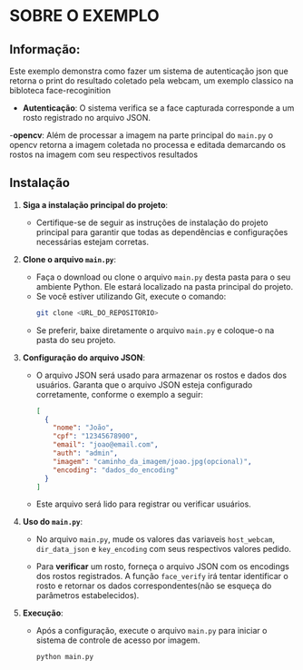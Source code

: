# SOBRE O EXEMPLO

## Informação:

Este exemplo demonstra como fazer um sistema de autenticação json que retorna o print do resultado coletado pela webcam, um exemplo classico na bibloteca face-recoginition

- **Autenticação**: O sistema verifica se a face capturada corresponde a um rosto registrado no arquivo JSON.

-**opencv**: Além de processar a imagem na parte principal do `main.py` o opencv retorna a imagem coletada no processa e editada demarcando os rostos na imagem com seu respectivos resultados

## Instalação

1. **Siga a instalação principal do projeto**:
   - Certifique-se de seguir as instruções de instalação do projeto principal para garantir que todas as dependências e configurações necessárias estejam corretas.
   
2. **Clone o arquivo `main.py`**:
   - Faça o download ou clone o arquivo `main.py` desta pasta para o seu ambiente Python. Ele estará localizado na pasta principal do projeto.
   - Se você estiver utilizando Git, execute o comando:
     ```bash
     git clone <URL_DO_REPOSITORIO>
     ```
   - Se preferir, baixe diretamente o arquivo `main.py` e coloque-o na pasta do seu projeto.

4. **Configuração do arquivo JSON**:
   - O arquivo JSON será usado para armazenar os rostos e dados dos usuários. Garanta que o arquivo JSON esteja configurado corretamente, conforme o exemplo a seguir:
     ```json
     [
       {
         "nome": "João",
         "cpf": "12345678900",
         "email": "joao@email.com",
         "auth": "admin",
         "imagem": "caminho_da_imagem/joao.jpg(opcional)",
         "encoding": "dados_do_encoding"
       }
     ]
     ```
   - Este arquivo será lido para registrar ou verificar usuários.

5. **Uso do `main.py`**:

   - No arquivo `main.py`, mude os valores das variaveis `host_webcam`,  
   `dir_data_json` e `key_encoding` com seus respectivos valores pedido. 

   - Para **verificar** um rosto, forneça o arquivo JSON com os encodings dos rostos registrados. A função `face_verify` irá tentar identificar o rosto e retornar os dados correspondentes(não se esqueça do parâmetros estabelecidos).


6. **Execução**:
   - Após a configuração, execute o arquivo `main.py` para iniciar o sistema de controle de acesso por imagem.

     ```bash
     python main.py
     ```

